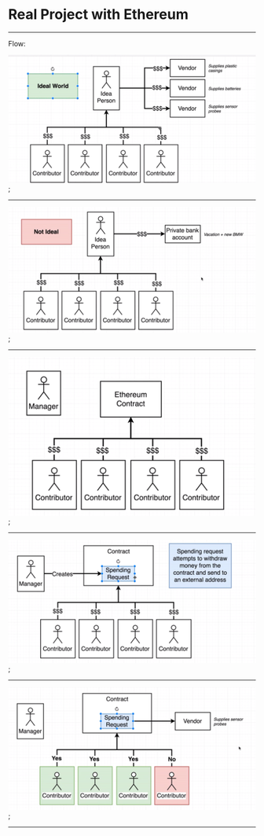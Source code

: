 # Real Project with Ethereum
---

Flow:

![001_real_eth_project.png](./images/001_real_eth_project.png);

---

![002_real_eth_project.png](./images/002_real_eth_project.png);

---

![003_real_eth_project.png](./images/003_real_eth_project.png);

---
![004_real_eth_project.png](./images/004_real_eth_project.png);

---

![005_real_eth_project.png](./images/005_real_eth_project.png);

---
